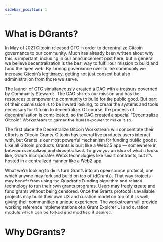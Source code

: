 ```yaml
---
sidebar_position: 1
---
```


# What is DGrants?

In May of 2021 Gitcoin released GTC in order to decentralize Gitcoin governance to our community. Much has already been written about why this is important, including in our announcement post here, but in general we believe decentralization is the best way to fulfill our mission to build and fund the open web. By turning governance over to the community we increase Gitcoin’s legitimacy, getting not just consent but also administration from those we serve.

The launch of GTC simultaneously created a DAO with a treasury governed by Community Stewards. The DAO shares our mission and has the resources to empower the community to build for the public good. But part of their commission is to be inward looking, to create the systems and tools necessary for Gitcoin to decentralize. Of course, the process of decentralization is complicated, so the DAO created a special “Decentralize Gitcoin” Workstream to garner the human-power to make it so.

The first place the Decentralize Gitcoin Workstream will concentrate their efforts is Gitcoin Grants. Gitcoin has several live products users interact with, but Grants is our most powerful mechanism for funding public goods. Like all Gitcoin products, Grants is built like a Web2.5 app — somewhere in between centralized and decentralized. To give you an idea of what it looks like, Grants incorporates Web3 technologies like smart contracts, but it’s hosted in a centralized manner like a Web2 app. 

What we’re looking to do is turn Grants into an open source protocol, one which anyone may fork and build on top of (dGrants). That way projects may benefit from using the Quadratic Funding algorithm and related technology to run their own grants programs. Users may freely create and fund grants without being censored. Once the Grants protocol is available projects may build their own UX and curation model on top of it as well, giving their communities a unique experience. The workstream will provide working reference implementations of a Grant Explorer UI and curation module which can be forked and modified if desired.

# Why DGrants? 

